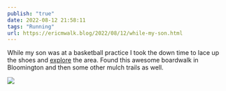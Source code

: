 ```yaml
---
publish: "true"
date: 2022-08-12 21:58:11
tags: "Running"
url: https://ericmwalk.blog/2022/08/12/while-my-son.html
---
```


While my son was at a basketball practice I took the down time to lace up the shoes and [explore](http://www.strava.com/activities/7626972442) the area. Found this awesome boardwalk in Bloomington and then some other mulch trails as well.

![](https://ericmwalk.blog/uploads/2022/b56f04f05a.jpg)